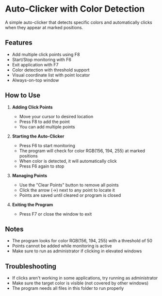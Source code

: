 # Auto-Clicker with Color Detection

A simple auto-clicker that detects specific colors and automatically clicks when they appear at marked positions.

## Features
- Add multiple click points using F8
- Start/Stop monitoring with F6
- Exit application with F7
- Color detection with threshold support
- Visual coordinate list with point locator
- Always-on-top window

## How to Use

1. **Adding Click Points**
   - Move your cursor to desired location
   - Press F8 to add the point
   - You can add multiple points

2. **Starting the Auto-Clicker**
   - Press F6 to start monitoring
   - The program will check for color RGB(156, 194, 255) at marked positions
   - When color is detected, it will automatically click
   - Press F6 again to stop

3. **Managing Points**
   - Use the "Clear Points" button to remove all points
   - Click the arrow (→) next to any point to locate it
   - Points are saved until cleared or program is closed

4. **Exiting the Program**
   - Press F7 or close the window to exit

## Notes
- The program looks for color RGB(156, 194, 255) with a threshold of 50
- Points cannot be added while monitoring is active
- Make sure to run as administrator if clicking in elevated windows

## Troubleshooting
- If clicks aren't working in some applications, try running as administrator
- Make sure the target color is visible (not covered by other windows)
- The program needs all files in this folder to run properly